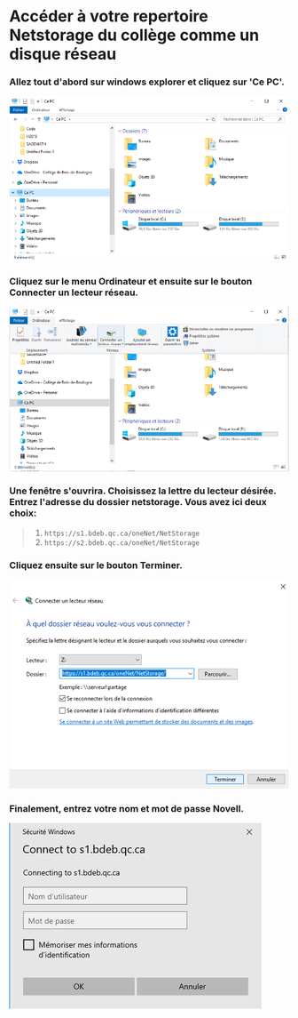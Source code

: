 # Accéder à votre repertoire Netstorage du collège comme un disque réseau

### Allez tout d'abord sur windows explorer et cliquez sur '**Ce PC**'.
![](https://github.com/sbeau/AEC-IA/blob/master/Partage_Classe/images/fenetre_CePC.PNG)

### Cliquez sur le menu **Ordinateur** et ensuite sur le bouton **Connecter un lecteur réseau**.
![](https://github.com/sbeau/AEC-IA/blob/master/Partage_Classe/images/fenetre_ConnecterUnLecteurReseau.png)

### Une fenêtre s'ouvrira. Choisissez la lettre du lecteur désirée. Entrez l'adresse du dossier netstorage. Vous avez ici deux choix:
> 1. `https://s1.bdeb.qc.ca/oneNet/NetStorage`
> 2. `https://s2.bdeb.qc.ca/oneNet/NetStorage`
### Cliquez ensuite sur le bouton **Terminer**.
![](https://github.com/sbeau/AEC-IA/blob/master/Partage_Classe/images/fenetre_ConnecterUnLecteurReseau-Adresse.png)

### Finalement, entrez votre nom et mot de passe Novell.
![](https://github.com/sbeau/AEC-IA/blob/master/Partage_Classe/images/fenetre_ConnecterUnLecteurReseau-mdp.png)
